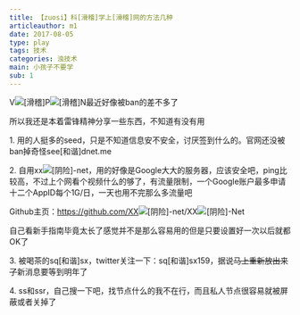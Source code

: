 ```yaml
---
title: 【zuosi】科[滑稽]学上[滑稽]网的方法几种
articleauthor: m1
date: 2017-08-05
type: play
tags: 技术
categories: 浊技术
main: 小孩子不要学
sub: 1
---
```


V<img class="small-img" src="https://gsp0.baidu.com/5aAHeD3nKhI2p27j8IqW0jdnxx1xbK/tb/editor/images/client/image_emoticon25.png" alt="[滑稽]">P<img class="small-img" src="https://gsp0.baidu.com/5aAHeD3nKhI2p27j8IqW0jdnxx1xbK/tb/editor/images/client/image_emoticon25.png" alt="[滑稽]">N最近好像被ban的差不多了

所以我还是本着雷锋精神分享一些东西，不知道有没有用

1\. 用的人挺多的seed，只是不知道信息安不安全，讨厌签到什么的。官网还没被ban掉奇怪see[和谐]dnet.me

2\. 自用xx<img class="small-img" src="http://tb2.bdstatic.com/tb/editor/images/face/i_f16.png?t=20140803" alt="[阴险]">-net，用的好像是Google大大的服务器，应该安全吧，ping比较高，不过上个网看个视频什么的够了，有流量限制，一个Google账户最多申请十二个AppID每个1G/日，一天也用不完那么多流量吧

Github主页：https://github.com/XX<img class="small-img" src="http://tb2.bdstatic.com/tb/editor/images/face/i_f33.png?t=20140803" alt="[阴险]">-net/XX<img class="small-img" src="http://tb2.bdstatic.com/tb/editor/images/face/i_f33.png?t=20140803" alt="[阴险]">-Net

自己看新手指南毕竟太长了感觉并不是那么容易用的但是只要设置好一次以后就都OK了

3\. 被喝茶的sq[和谐]sx，twitter关注一下：sq[和谐]sx159，据说~~马上重新放出来了~~新消息要等到明年了

4\. ss和ssr，自己搜一下吧，找节点什么的我不在行，而且私人节点很容易就被屏蔽或者关掉了